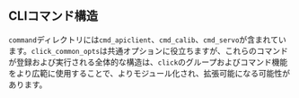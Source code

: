 ## CLIコマンド構造

`command`ディレクトリには`cmd_apiclient`、`cmd_calib`、`cmd_servo`が含まれています。`click_common_opts`は共通オプションに役立ちますが、これらのコマンドが登録および実行される全体的な構造は、`click`のグループおよびコマンド機能をより広範に使用することで、よりモジュール化され、拡張可能になる可能性があります。